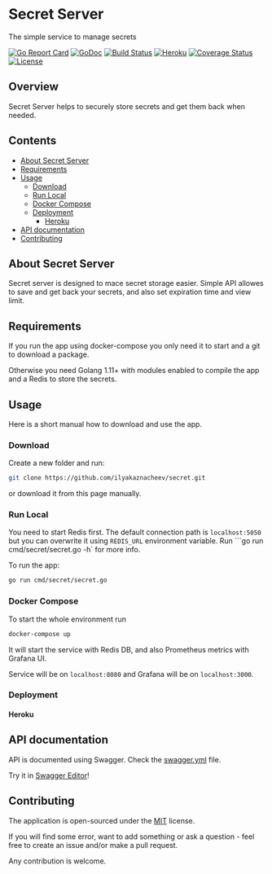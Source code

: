 # Secret Server

The simple service to manage secrets

[![Go Report Card](https://goreportcard.com/badge/github.com/ilyakaznacheev/secret)](https://goreportcard.com/report/github.com/ilyakaznacheev/secret) 
[![GoDoc](https://godoc.org/github.com/ilyakaznacheev/secret?status.svg)](https://godoc.org/github.com/ilyakaznacheev/secret)
[![Build Status](https://travis-ci.org/ilyakaznacheev/secret.svg?branch=master)](https://travis-ci.org/ilyakaznacheev/secret)
[![Heroku](https://pyheroku-badge.herokuapp.com/?app=secret&root=api&style=flat)](https://secret-web.herokuapp.com/)
[![Coverage Status](https://codecov.io/github/ilyakaznacheev/secret/coverage.svg?branch=master)](https://codecov.io/gh/ilyakaznacheev/secret)
[![License](https://img.shields.io/badge/license-MIT-blue.svg)](/LICENSE)

## Overview

Secret Server helps to securely store secrets and get them back when needed.

## Contents

- [About Secret Server](#about-secret-server)
- [Requirements](#requirements)
- [Usage](#usage)
    - [Download](#download)
    - [Run Local](#run-local)
    - [Docker Compose](#docker-compose)
    - [Deployment](#deployment)
        - [Heroku](#heroku)
- [API documentation](#api-documentation)
- [Contributing](#contributing)

## About Secret Server

Secret server is designed to mace secret storage easier. Simple API allowes to save and get back your secrets, and also set expiration time and view limit.

## Requirements

If you run the app using docker-compose you only need it to start and a git to download a package.

Otherwise you need Golang 1.11+ with modules enabled to compile the app and a Redis to store the secrets.

## Usage

Here is a short manual how to download and use the app.

### Download

Create a new folder and run:

```bash
git clone https://github.com/ilyakaznacheev/secret.git
```

or download it from this page manually.

### Run Local

You need to start Redis first. The default connection path is `localhost:5050` but you can overwrite it using `REDIS_URL` environment variable. Run ```go run cmd/secret/secret.go -h` for more info.

To run the app:

```bash
go run cmd/secret/secret.go
```

### Docker Compose

To start the whole environment run

```bash
docker-compose up
```

It will start the service with Redis DB, and also Prometheus metrics with Grafana UI.

Service will be on `localhost:8080` and Grafana will be on `localhost:3000`.

### Deployment

#### Heroku

## API documentation

API is documented using Swagger. Check the [swagger.yml](/swagger.yml) file.

Try it in [Swagger Editor](https://editor.swagger.io/)!

## Contributing

The application is open-sourced under the [MIT](/LICENSE) license.

If you will find some error, want to add something or ask a question - feel free to create an issue and/or make a pull request.

Any contribution is welcome.